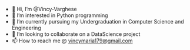 - 👋 Hi, I’m @Vincy-Varghese
- 👀 I’m interested in Python programming 
- 🌱 I’m currently pursuing my Undergraduation in Computer Science and Engineering 
- 💞️ I’m looking to collaborate on a DataScience project 
- 📫 How to reach me @ vincymaria179@gmail.com 

<!---
Vincy-Varghese/Vincy-Varghese is a ✨ special ✨ repository because its `README.md` (this file) appears on your GitHub profile.
You can click the Preview link to take a look at your changes.
--->
